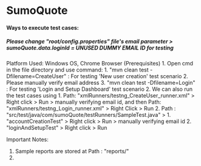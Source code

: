 # SumoQuote
<h4>Ways to execute test cases:</h4>
<h5>Please change "root/config.properties" file's email parameter > sumoQuote.data.loginId = UNUSED DUMMY EMAIL ID for testing</h5>
Platform Used: Windows OS, Chrome Browser (Prerequisites)
1. Open cmd in the file directory and use command: 
   1. "mvn clean test -Dfilename=CreateUser" : For testing 'New user creation' test scenario
   2. Please manually verify email address
   3. "mvn clean test -Dfilename=Login" : For testing 'Login and Setup Dashboard' test scenario
2. We can also run the test cases using
   1. Path: "xmlRunners/testng_CreateUser_runner.xml" > Right click > Run > manually verifying email id,
    and then Path: "xmlRunners/testng_Login_runner.xml" > Right Click > Run
   2. Path : "src/test/java/com/sumoQuote/testRunners/SampleTest.java" > 
      1. "accountCreationTest" > Right click > Run > manually verifying email id
      2. "loginAndSetupTest" > Right click > Run

Important Notes:
1. Sample reports are stored at Path : "reports/"
2. 











